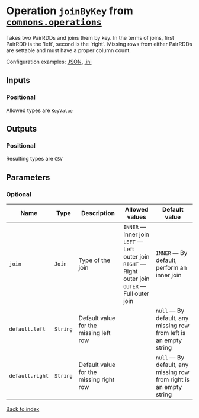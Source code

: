 
# Operation `joinByKey` from [`commons.operations`](../package/commons.operations.md)

Takes two PairRDDs and joins them by key. In the terms of joins, first PairRDD is the 'left', second is the 'right'. Missing rows from either PairRDDs are settable and must have a proper column count.

Configuration examples: [JSON](../operation/joinByKey/example.json), [.ini](../operation/joinByKey/example.ini)

## Inputs

### Positional

Allowed types are `KeyValue`



## Outputs

### Positional

Resulting types are `CSV`


## Parameters


### Optional

Name | Type | Description | Allowed values | Default value
--- | --- | --- | --- | ---
`join` | `Join` | Type of the join |  `INNER` — Inner join<br> `LEFT` — Left outer join<br> `RIGHT` — Right outer join<br> `OUTER` — Full outer join | `INNER` — By default, perform an inner join
`default.left` | `String` | Default value for the missing left row |  | `null` — By default, any missing row from left is an empty string
`default.right` | `String` | Default value for the missing right row |  | `null` — By default, any missing row from right is an empty string


[Back to index](../index.md)
